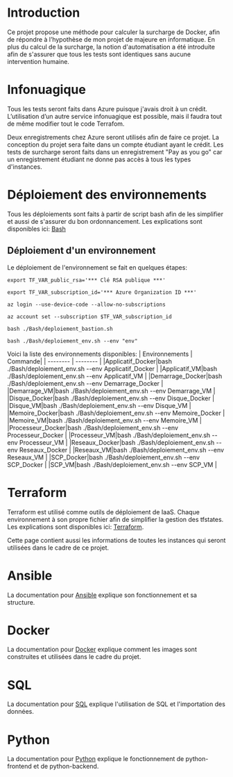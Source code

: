 # Introduction
Ce projet propose une méthode pour calculer la surcharge de Docker, afin de répondre à l’hypothèse de mon projet de majeure en informatique. En plus du calcul de la surcharge, la notion d'automatisation a été introduite afin de s'assurer que tous les tests sont identiques sans aucune intervention humaine. 

# Infonuagique
Tous les tests seront faits dans Azure puisque j'avais droit à un crédit. L’utilisation d’un autre service infonuagique est possible, mais il faudra tout de même modifier tout le code Terrafom.

Deux enregistrements chez Azure seront utilisés afin de faire ce projet. La conception du projet sera faite dans un compte étudiant ayant le crédit. Les tests de surcharge seront faits dans un enregistrement "Pay as you go" car un enregistrement étudiant ne donne pas accès à tous les types d'instances. 

# Déploiement des environnements
Tous les déploiements sont faits à partir de script bash afin de les simplifier et aussi de s'assurer du bon ordonnancement. Les explications sont disponibles ici: [Bash](Bash/Bash.md)

## Déploiement d'un environnement
Le déploiement de l'environnement se fait en quelques étapes:

```
export TF_VAR_public_rsa='*** Clé RSA publique ***'

export TF_VAR_subscription_id='*** Azure Organization ID ***'

az login --use-device-code --allow-no-subscriptions

az account set --subscription $TF_VAR_subscription_id

bash ./Bash/deploiement_bastion.sh

bash ./Bash/deploiement_env.sh --env "env"
```
Voici la liste des environnements disponibles:
| Environnements | Commande|
| -------- | -------- |
|Applicatif_Docker|bash ./Bash/deploiement_env.sh --env Applicatif_Docker |
|Applicatif_VM|bash ./Bash/deploiement_env.sh --env Applicatif_VM |
|Demarrage_Docker|bash ./Bash/deploiement_env.sh --env Demarrage_Docker |
|Demarrage_VM|bash ./Bash/deploiement_env.sh --env Demarrage_VM |
|Disque_Docker|bash ./Bash/deploiement_env.sh --env Disque_Docker |
|Disque_VM|bash ./Bash/deploiement_env.sh --env Disque_VM |
|Memoire_Docker|bash ./Bash/deploiement_env.sh --env Memoire_Docker |
|Memoire_VM|bash ./Bash/deploiement_env.sh --env Memoire_VM |
|Processeur_Docker|bash ./Bash/deploiement_env.sh --env Processeur_Docker |
|Processeur_VM|bash ./Bash/deploiement_env.sh --env Processeur_VM |
|Reseaux_Docker|bash ./Bash/deploiement_env.sh --env Reseaux_Docker |
|Reseaux_VM|bash ./Bash/deploiement_env.sh --env Reseaux_VM |
|SCP_Docker|bash ./Bash/deploiement_env.sh --env SCP_Docker |
|SCP_VM|bash ./Bash/deploiement_env.sh --env SCP_VM |


# Terraform
Terraform est utilisé comme outils de déploiement de IaaS. Chaque environnement à son propre fichier afin de simplifier la gestion des tfstates. Les explications sont disponibles ici: [Terraform](Terraform/Terraform.md).

Cette page contient aussi les informations de toutes les instances qui seront utilisées dans le cadre de ce projet. 


# Ansible
La documentation pour [Ansible](Ansible/Ansible.md) explique son fonctionnement et sa structure.

# Docker
La documentation pour [Docker](Docker/Docker.md) explique comment les images sont construites et utilisées dans le cadre du projet.

# SQL
La documentation pour [SQL](SQL/SQL.md) explique l'utilisation de SQL et l'importation des données. 

# Python
La documentation pour [Python](Python/Python.md) explique le fonctionnement de python-frontend et de python-backend.
